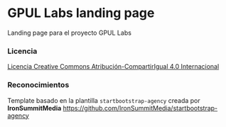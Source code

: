 # GPUL Labs landing page

Landing page para el proyecto GPUL Labs

### Licencia
[Licencia Creative Commons Atribución-CompartirIgual 4.0 Internacional](http://creativecommons.org/licenses/by-sa/4.0/)

### Reconocimientos
Template basado en la plantilla `startbootstrap-agency` creada por **IronSummitMedia**
https://github.com/IronSummitMedia/startbootstrap-agency
